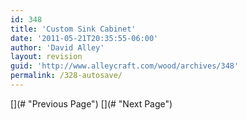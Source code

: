 ```yaml
---
id: 348
title: 'Custom Sink Cabinet'
date: '2011-05-21T20:35:55-06:00'
author: 'David Alley'
layout: revision
guid: 'http://www.alleycraft.com/wood/archives/348'
permalink: /328-autosave/
---
```


<div class="gallery_clear"></div><div class="photospace" id="gallery_348_13"> <div class="thumbs_wrap2"><div class="thumbs_wrap"><div class="thumnail_col " id="thumbs_348_13"> 
<div class="photospace_clear"></div> [](# "Previous Page") [](# "Next Page") </div> </div> </div> <div class="gal_content"><div class="controls" id="controls_348_13"></div><div class="slideshow-container"><div class="loader" id="loading_348_13"></div><div class="slideshow" id="slideshow_348_13"></div><div class="caption-container" id="caption_348_13"></div> </div> </div> </div><div class="gallery_clear"></div> <script type="text/javascript">
			
			jQuery(document).ready(function($) {
				
				// We only want these styles applied when javascript is enabled
				$('.gal_content').css('display', 'block');
				$('.thumnail_col').css('width', '190px');
				
				// Initialize Advanced Galleriffic Gallery 
				var gallery = $('#thumbs_348_13').galleriffic({ 
					delay:                     3500,
					numThumbs:                 18,
					preloadAhead:              18,
					enableTopPager:            0,
					enableBottomPager:         false,
					imageContainerSel:         '#slideshow_348_13',
					controlsContainerSel:      '#controls_348_13',
					captionContainerSel:       '#caption_348_13',  
					loadingContainerSel:       '#loading_348_13',
					renderSSControls:          true,
					renderNavControls:         true,
					playLinkText:              '',
					pauseLinkText:             '',
					prevLinkText:              '',
					nextLinkText:              '',
					nextPageLinkText:          '&rsaquo;',
					prevPageLinkText:          '&lsaquo;',
					enableHistory:              0,
					autoStart:                 	1,
					enableKeyboardNavigation:	true,
					syncTransitions:           	1,
					defaultTransitionDuration: 	300,
						
					onTransitionOut:           function(slide, caption, isSync, callback) {
						slide.fadeTo(this.getDefaultTransitionDuration(isSync), 0.0, callback);
						caption.fadeTo(this.getDefaultTransitionDuration(isSync), 0.0);
					},
					onTransitionIn:            function(slide, caption, isSync) {
						var duration = this.getDefaultTransitionDuration(isSync);
						slide.fadeTo(duration, 1.0);
	
						// Position the caption at the bottom of the image and set its opacity
						var slideImage = slide.find('img');
						caption.width(slideImage.width())
							.css({
								//'bottom' : Math.floor((slide.height() - slideImage.outerHeight()) / 2 - 40),
								'top' : slideImage.outerHeight(),
								'left' : Math.floor((slide.width() - slideImage.width()) / 2) + slideImage.outerWidth() - slideImage.width()
							})
							.fadeTo(duration, 1.0);
						
					},
					onPageTransitionOut:       function(callback) {
						this.hide();
						setTimeout(callback, 100); // wait a bit
					},
					onPageTransitionIn:        function() {
						var prevPageLink = this.find('a.prev').css('display', 'none');
						var nextPageLink = this.find('a.next').css('display', 'none');
						
						// Show appropriate next / prev page links
						if (this.displayedPage > 0)
							prevPageLink.css('display', 'block');
		
						var lastPage = this.getNumPages() - 1;
						if (this.displayedPage < lastPage)
							nextPageLink.css('display', 'block');
		
						this.fadeTo('fast', 1.0);
					}
					
				}); 
				
				
				
				/**************** Event handlers for custom next / prev page links **********************/
		
				gallery.find('a.prev').click(function(e) {
					gallery.previousPage();
					e.preventDefault();
				});
		
				gallery.find('a.next').click(function(e) {
					gallery.nextPage(); 
					e.preventDefault();
				});
		
			});
		</script>